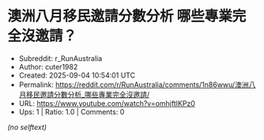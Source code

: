 # 澳洲八月移民邀請分數分析 哪些專業完全沒邀請？

- Subreddit: r_RunAustralia
- Author: cuter1982
- Created: 2025-09-04 10:54:01 UTC
- Permalink: https://reddit.com/r/RunAustralia/comments/1n86wwu/澳洲八月移民邀請分數分析_哪些專業完全沒邀請/
- URL: https://www.youtube.com/watch?v=omhjftIKPz0
- Ups: 1 | Ratio: 1.0 | Comments: 0

_(no selftext)_
